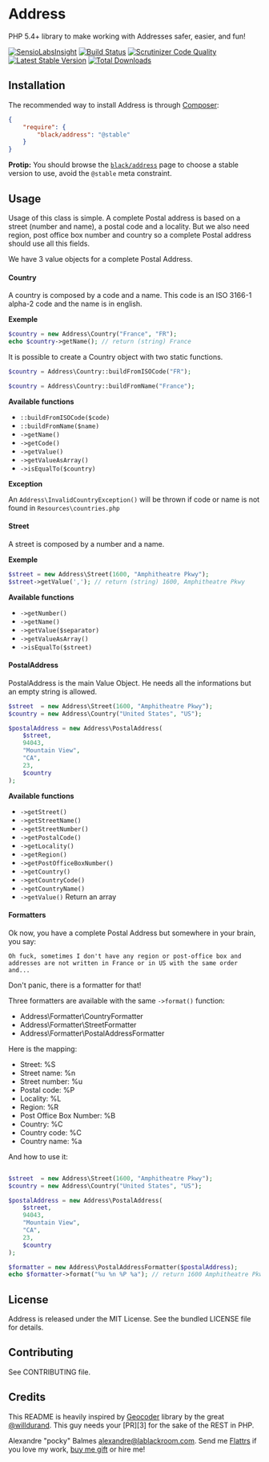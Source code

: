 Address
=======

PHP 5.4+ library to make working with Addresses safer, easier, and fun!

[![SensioLabsInsight](https://insight.sensiolabs.com/projects/9c417a0b-667b-4824-9588-71dbc233729a/big.png)](https://insight.sensiolabs.com/projects/9c417a0b-667b-4824-9588-71dbc233729a)
[![Build Status](https://travis-ci.org/black-project/Address.svg?branch=master)](https://travis-ci.org/black-project/Address)
[![Scrutinizer Code Quality](https://scrutinizer-ci.com/g/black-project/Address/badges/quality-score.png?b=master)](https://scrutinizer-ci.com/g/black-project/Address/?branch=master)
[![Latest Stable Version](https://poser.pugx.org/black/address/v/stable.png)](https://packagist.org/packages/black/address)
[![Total Downloads](https://poser.pugx.org/black/address/downloads.png)](https://packagist.org/packages/black/address)

Installation
------------

The recommended way to install Address is through [Composer](https://getcomposer.org/):

```json
{
    "require": {
        "black/address": "@stable"
    }
}
```

__Protip:__ You should browse the [`black/address`](https://packagist.org/packages/black/address) page to choose a stable version to use, avoid the `@stable` meta
constraint.

Usage
-----

Usage of this class is simple. A complete Postal address is based on a street (number and name), a postal code and a locality.
But we also need region, post office box number and country so a complete Postal address should use all this fields.

We have 3 value objects for a complete Postal Address.

#### Country

A country is composed by a code and a name. This code is an ISO 3166-1 alpha-2 code and the name is in english.

__Exemple__

```php
$country = new Address\Country("France", "FR");
echo $country->getName(); // return (string) France
```

It is possible to create a Country object with two static functions. 

```php
$country = Address\Country::buildFromISOCode("FR");
```

```php
$country = Address\Country::buildFromName("France");
```

__Available functions__

- `::buildFromISOCode($code)`
- `::buildFromName($name)`
- `->getName()`
- `->getCode()`
- `->getValue()`
- `->getValueAsArray()`
- `->isEqualTo($country)`

__Exception__

An `Address\InvalidCountryException()` will be thrown if code or name is not found in `Resources\countries.php`


#### Street

A street is composed by a number and a name.

__Exemple__

```php
$street = new Address\Street(1600, "Amphitheatre Pkwy");
$street->getValue(','); // return (string) 1600, Amphitheatre Pkwy
```
__Available functions__

- `->getNumber()`
- `->getName()`
- `->getValue($separator)`
- `->getValueAsArray()`
- `->isEqualTo($street)`

#### PostalAddress

PostalAddress is the main Value Object. He needs all the informations but an empty string is allowed.

```php
$street  = new Address\Street(1600, "Amphitheatre Pkwy");
$country = new Address\Country("United States", "US");

$postalAddress = new Address\PostalAddress(
    $street,
    94043,
    "Mountain View",
    "CA",
    23,
    $country
);
```

__Available functions__

- `->getStreet()`
- `->getStreetName()`
- `->getStreetNumber()`
- `->getPostalCode()`
- `->getLocality()`
- `->getRegion()`
- `->getPostOfficeBoxNumber()`
- `->getCountry()`
- `->getCountryCode()`
- `->getCountryName()`
- `->getValue()` Return an array


#### Formatters

Ok now, you have a complete Postal Address but somewhere in your brain, you say: 

`Oh fuck, sometimes I don't have any region or post-office box and addresses are not written in France or in US with the same order and...`

Don't panic, there is a formatter for that!

Three formatters are available with the same `->format()` function:

- Address\Formatter\CountryFormatter
- Address\Formatter\StreetFormatter
- Address\Formatter\PostalAddressFormatter

Here is the mapping:

- Street: %S
- Street name: %n
- Street number: %u
- Postal code: %P
- Locality: %L
- Region: %R
- Post Office Box Number: %B
- Country: %C
- Country code: %C
- Country name: %a

And how to use it:

```php

$street  = new Address\Street(1600, "Amphitheatre Pkwy");
$country = new Address\Country("United States", "US");

$postalAddress = new Address\PostalAddress(
    $street,
    94043,
    "Mountain View",
    "CA",
    23,
    $country
);

$formatter = new Address\PostalAddressFormatter($postalAddress);
echo $formatter->format("%u %n %P %a"); // return 1600 Amphitheatre Pkwy 94043 United States
```

License
-------

Address is released under the MIT License. See the bundled LICENSE file for details.

Contributing
------------

See CONTRIBUTING file.

Credits
-------

This README is heavily inspired by [Geocoder](https://github.com/geocoder-php/Geocoder) library by the great [@willdurand](https://github.com/willdurand).
This guy needs your [PR][3] for the sake of the REST in PHP.

Alexandre "pocky" Balmes [alexandre@lablackroom.com](mailto:alexandre+github@lablackroom.com). Send me [Flattrs](https://flattr.com/profile/alexandre.balmes)
 if you love my work, [buy me gift](http://www.amazon.fr/registry/wishlist/3OR3EENRA5TSK) or hire me!
